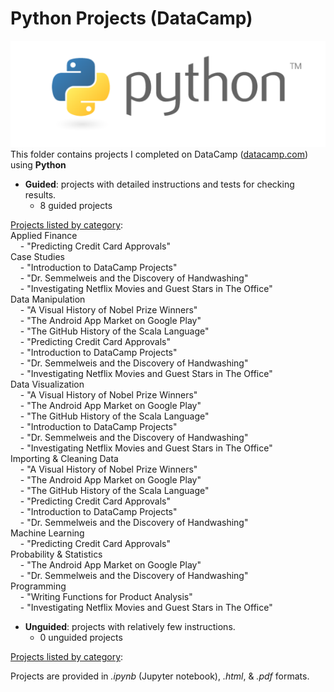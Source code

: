 # Python Projects (DataCamp)  
![Python Logo](../../assets/python.png)<br>This folder contains projects I completed on DataCamp ([datacamp.com](datacamp.com)) using **Python**

- **Guided**: projects with detailed instructions and tests for checking results.
    - 8 guided projects

<ins>Projects listed by category</ins>:<br>   Applied Finance<br>&nbsp;&nbsp;&nbsp;&nbsp;- "Predicting Credit Card Approvals"<br>   Case Studies<br>&nbsp;&nbsp;&nbsp;&nbsp;- "Introduction to DataCamp Projects"<br>&nbsp;&nbsp;&nbsp;&nbsp;- "Dr. Semmelweis and the Discovery of Handwashing"<br>&nbsp;&nbsp;&nbsp;&nbsp;- "Investigating Netflix Movies and Guest Stars in The Office"<br>   Data Manipulation<br>&nbsp;&nbsp;&nbsp;&nbsp;- "A Visual History of Nobel Prize Winners"<br>&nbsp;&nbsp;&nbsp;&nbsp;- "The Android App Market on Google Play"<br>&nbsp;&nbsp;&nbsp;&nbsp;- "The GitHub History of the Scala Language"<br>&nbsp;&nbsp;&nbsp;&nbsp;- "Predicting Credit Card Approvals"<br>&nbsp;&nbsp;&nbsp;&nbsp;- "Introduction to DataCamp Projects"<br>&nbsp;&nbsp;&nbsp;&nbsp;- "Dr. Semmelweis and the Discovery of Handwashing"<br>&nbsp;&nbsp;&nbsp;&nbsp;- "Investigating Netflix Movies and Guest Stars in The Office"<br>   Data Visualization<br>&nbsp;&nbsp;&nbsp;&nbsp;- "A Visual History of Nobel Prize Winners"<br>&nbsp;&nbsp;&nbsp;&nbsp;- "The Android App Market on Google Play"<br>&nbsp;&nbsp;&nbsp;&nbsp;- "The GitHub History of the Scala Language"<br>&nbsp;&nbsp;&nbsp;&nbsp;- "Introduction to DataCamp Projects"<br>&nbsp;&nbsp;&nbsp;&nbsp;- "Dr. Semmelweis and the Discovery of Handwashing"<br>&nbsp;&nbsp;&nbsp;&nbsp;- "Investigating Netflix Movies and Guest Stars in The Office"<br>   Importing & Cleaning Data<br>&nbsp;&nbsp;&nbsp;&nbsp;- "A Visual History of Nobel Prize Winners"<br>&nbsp;&nbsp;&nbsp;&nbsp;- "The Android App Market on Google Play"<br>&nbsp;&nbsp;&nbsp;&nbsp;- "The GitHub History of the Scala Language"<br>&nbsp;&nbsp;&nbsp;&nbsp;- "Predicting Credit Card Approvals"<br>&nbsp;&nbsp;&nbsp;&nbsp;- "Introduction to DataCamp Projects"<br>&nbsp;&nbsp;&nbsp;&nbsp;- "Dr. Semmelweis and the Discovery of Handwashing"<br>   Machine Learning<br>&nbsp;&nbsp;&nbsp;&nbsp;- "Predicting Credit Card Approvals"<br>   Probability & Statistics<br>&nbsp;&nbsp;&nbsp;&nbsp;- "The Android App Market on Google Play"<br>&nbsp;&nbsp;&nbsp;&nbsp;- "Dr. Semmelweis and the Discovery of Handwashing"<br>   Programming<br>&nbsp;&nbsp;&nbsp;&nbsp;- "Writing Functions for Product Analysis"<br>&nbsp;&nbsp;&nbsp;&nbsp;- "Investigating Netflix Movies and Guest Stars in The Office"<br>

- **Unguided**: projects with relatively few instructions.
    - 0 unguided projects
    
<ins>Projects listed by category</ins>:<br>

Projects are provided in *.ipynb* (Jupyter notebook), *.html*, & *.pdf* formats.
